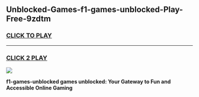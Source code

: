 
## Unblocked-Games-f1-games-unblocked-Play-Free-9zdtm
<h3>
<a href="https://premium76.site?title=f1-games-unblocked&ref=18A1">CLICK TO PLAY</a></h3>
<hr>

<h3>
<a href="https://premium76.site?title=f1-games-unblocked&ref=18A1">CLICK 2 PLAY</a>
  
</h3>

<a href="https://premium76.site?title=f1-games-unblocked&ref=18A1"><img src="https://clearcache.store/games.png"></a>


**f1-games-unblocked games unblocked: Your Gateway to Fun and Accessible Online Gaming**
